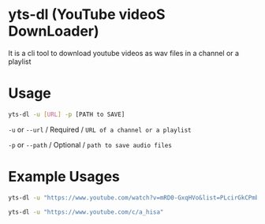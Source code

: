 # yts-dl (YouTube videoS DownLoader)

It is a cli tool to download youtube videos as wav files in a channel or a playlist

# Usage

```bash
yts-dl -u [URL] -p [PATH to SAVE]
```

`-u` or `--url` / Required / `URL of a channel or a playlist`

`-p` or `--path` / Optional / `path to save audio files`

# Example Usages

```bash
yts-dl -u "https://www.youtube.com/watch?v=mRD0-GxqHVo&list=PLcirGkCPmbmFeQ1sm4wFciF03D_EroIfr" -p "Clean songs playlist"
```

```bash
yts-dl -u "https://www.youtube.com/c/a_hisa"
```
